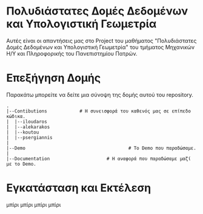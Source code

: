 # Πολυδιάστατες Δομές Δεδομένων και Υπολογιστική Γεωμετρία

Αυτές είναι οι απαντήσεις μας στο Project του μαθήματος "Πολυδιάστατες Δομές Δεδομένων και Υπολογιστική Γεωμετρία" του τμήματος Μηχανικών Η/Υ και Πληροφορικής του Πανεπιστημίου Πατρών.



# Επεξήγηση Δομής

Παρακάτω μπορείτε να δείτε μια σύνοψη της δομής αυτού του repository.

```
.
|--Contibutions            # Η συνεισφορά του καθενός μας σε επίπεδο κώδικα.
|  |--iloudaros
|  |--alekarakos
|  |--koutou
|  |--psergiannis
|
|--Demo										 # Το Demo που παραδώσαμε.
|
|--Documentation 					 # Η αναφορά που παραδώσαμε μαζί με το Demo.
```



# Εγκατάσταση και Εκτέλεση

μπίρι μπίρι μπίρι μπίρι
